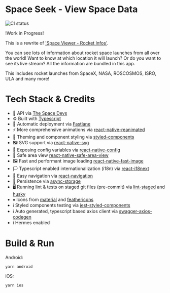 # Space Seek - View Space Data

![CI status](https://github.com/reime005/spaceseek/workflows/CI/badge.svg)

!Work in Progress!

This is a rewrite of ['Space Viewer - Rocket Infos'](https://github.com/reime005/react-native-spaceviewer).

You can see lots of information about rocket space launches from all over the world! Want to know at which location it will launch? Or do you want to see its live stream? All the information are bundled in this app.

This includes rocket launches from SpaceX, NASA, ROSCOSMOS, ISRO, ULA and many more!

# Tech Stack & Credits

- 🚀 API via [The Space Devs](https://thespacedevs.com)
- ⚙️ Built with [Typescript](https://www.typescriptlang.org/)
- 🚦 Automatic deployment via [Fastlane](https://fastlane.tools)
- ⚡ More comprehensive animations via [react-native-reanimated](https://github.com/software-mansion/react-native-reanimated)
- 🎨 Theming and component styling via [styled-components](https://styled-components.com/)
- 🖼️ SVG support via [react-native-svg](https://github.com/react-native-svg/react-native-svg)
- 📄 Exposing config variables via [react-native-config](https://github.com/luggit/react-native-config)
- 📱 Safe area view [react-native-safe-area-view](https://github.com/react-community/react-native-safe-area-view)
- 🖼️ Fast and performant image loading [react-native-fast-image](https://github.com/DylanVann/react-native-fast-image)
- 🏳️ Typescript enabled internationalization (i18n) via [react-i18next](https://github.com/i18next/react-i18next)
- 🚦 Easy navigation via [react-navigation](https://reactnavigation.org)
- 🗿 Persistence via [async-storage](https://github.com/react-native-async-storage/async-storage)
- 🖥 Running lint & tests on staged git files (pre-commit) via [lint-staged](https://github.com/okonet/lint-staged) and [husky](https://github.com/typicode/husky)
- ♦️ Icons from [material](https://material.io/resources/icons/?style=outline) and [feathericons](https://feathericons.com)
- ℹ️ Styled components testing via [jest-styled-components](https://github.com/styled-components/jest-styled-components)
- ℹ️ Auto generated, typescript based axios client via [swagger-axios-codegen](https://github.com/Manweill/swagger-axios-codegen)
- ℹ️ Hermes enabled

# Build & Run

Android:

    yarn android

iOS:

    yarn ios
